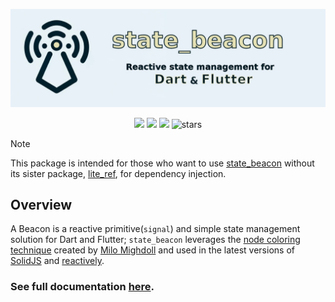 <p align="center">
  <img width="650" src="https://github.com/jinyus/dart_beacon/blob/main/assets/state_beacon_banner.jpeg?raw=true">
</p>

<p align="center">
  <img src="https://img.shields.io/badge/license-MIT-purple"> 
  <a href="https://app.codecov.io/github/jinyus/dart_beacon"><img src="https://img.shields.io/codecov/c/github/jinyus/dart_beacon"></a>
  <a href="https://pub.dev/packages/state_beacon"><img src="https://img.shields.io/pub/points/state_beacon?color=blue"></a>
   <img alt="stars" src="https://img.shields.io/github/stars/jinyus/dart_beacon?style=social"/>
</p>

> [!NOTE]
> This package is intended for those who want to use [state_beacon](https://pub.dev/packages/state_beacon) without its sister package, [lite_ref](https://pub.dev/packages/lite_ref), for dependency injection.

## Overview

A Beacon is a reactive primitive(`signal`) and simple state management solution for Dart and Flutter; `state_beacon` leverages the [node coloring technique](https://dev.to/modderme123/super-charging-fine-grained-reactive-performance-47ph) created by [Milo Mighdoll](https://twitter.com/modderme123) and used in the latest versions of [SolidJS](https://www.youtube.com/watch?v=jHDzGYHY2ew&t=5291s) and [reactively](https://github.com/modderme123/reactively).

### See full documentation [here](https://pub.dev/packages/state_beacon).
